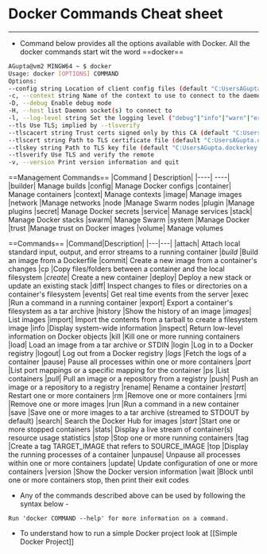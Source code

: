 # Docker Commands Cheat sheet
---
- Command below provides all the options available with Docker. All the docker commands start wit the word ==docker==
``` bash
AGupta@vm2 MINGW64 ~ $ docker
Usage: docker [OPTIONS] COMMAND
Options:
--config string Location of client config files (default "C:UsersAGupta.docker")
-c, --context string Name of the context to use to connect to the daemon (overrides DOCKER_HOST env var and default context set with "docker context use")
-D, --debug Enable debug mode
-H, --host list Daemon socket(s) to connect to
-l, --log-level string Set the logging level ("debug"|"info"|"warn"|"error"|"fatal") (default "info")
--tls Use TLS; implied by --tlsverify
--tlscacert string Trust certs signed only by this CA (default "C:UsersAGupta.dockerca.pem")
--tlscert string Path to TLS certificate file (default "C:UsersAGupta.dockercert.pem")
--tlskey string Path to TLS key file (default "C:UsersAGupta.dockerkey.pem")
--tlsverify Use TLS and verify the remote
-v, --version Print version information and quit

```

==Management Commands==
|Command | Description|
|----| ----|
|builder| Manage builds
|config| Manage Docker configs
|container| Manage containers
|context| Manage contexts
|image| Manage images
|network |Manage networks
|node |Manage Swarm nodes
|plugin |Manage plugins
|secret| Manage Docker secrets
|service| Manage services
|stack| Manage Docker stacks
|swarm| Manage Swarm
|system |Manage Docker
|trust |Manage trust on Docker images
|volume| Manage volumes

==Commands==
|Command|Description|
|---|---|
|attach| Attach local standard input, output, and error streams to a running container
|*build* |Build an image from a Dockerfile
|commit| Create a new image from a container's changes
|cp |Copy files/folders between a container and the local filesystem
|*create*| Create a new container
|deploy| Deploy a new stack or update an existing stack
|diff| Inspect changes to files or directories on a container's filesystem
|events| Get real time events from the server
|exec |Run a command in a running container
|export| Export a container's filesystem as a tar archive
|history |Show the history of an image
|*images*| List images
|import| Import the contents from a tarball to create a filesystem image
|info |Display system-wide information
|inspect| Return low-level information on Docker objects
|kill |Kill one or more running containers
|load| Load an image from a tar archive or STDIN
|login |Log in to a Docker registry
|logout| Log out from a Docker registry
|*logs* |Fetch the logs of a container
|pause| Pause all processes within one or more containers
|*port* |List port mappings or a specific mapping for the container
|ps |List containers
|*pull*| Pull an image or a repository from a registry
|push| Push an image or a repository to a registry
|rename| Rename a container
|*restart*| Restart one or more containers
|rm |Remove one or more containers
|rmi |Remove one or more images
|run |Run a command in a new container
|save |Save one or more images to a tar archive (streamed to STDOUT by default)
|search| Search the Docker Hub for images
|*start* |Start one or more stopped containers
|stats| Display a live stream of container(s) resource usage statistics
|*stop* |Stop one or more running containers
|tag |Create a tag TARGET_IMAGE that refers to SOURCE_IMAGE
|top |Display the running processes of a container
|unpause| Unpause all processes within one or more containers
|update| Update configuration of one or more containers
|version |Show the Docker version information
|wait |Block until one or more containers stop, then print their exit codes

- Any of the commands described above can be used by following the syntax below - 
```
Run 'docker COMMAND --help' for more information on a command.
```
- To understand how to run a simple Docker project look at [[Simple Docker Project]]


